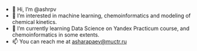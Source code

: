 - 👋 Hi, I’m @ashrpv
- 👀 I’m interested in machine learning, chemoinformatics and modeling of chemical kinetics.
- 🌱 I’m currently learning Data Science on Yandex Practicum course, and chemoinformatics in some extents.
- 📫 You can reach me at asharapaev@muctr.ru

<!---
ashrpv/ashrpv is a ✨ special ✨ repository because its `README.md` (this file) appears on your GitHub profile.
You can click the Preview link to take a look at your changes.
--->
